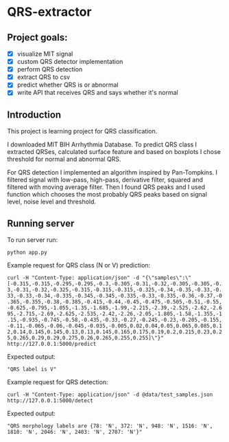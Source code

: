 # QRS-extractor

## Project goals:
- [x] visualize MIT signal
- [x] custom QRS detector implementation
- [x] perform QRS detection
- [x] extract QRS to csv
- [x] predict whether QRS is or abnormal
- [x] write API that receives QRS and says whether it's normal

## Introduction
This project is learning project for QRS classification. 

I downloaded MIT BIH Arrhythmia Database. To predict QRS class I extracted QRSes,  calculated surface feature and based on boxplots I chose threshold for normal and abnormal QRS.


For QRS detection I implemented an algorithm inspired by Pan-Tompkins. I filtered signal with low-pass, high-pass, derivative filter, squared and filtered with moving average filter. 
Then I found QRS peaks and I used function which chooses the most probably QRS peaks based on signal level, noise level and threshold.

## Running server
To run server run:

`python app.py`

Example request for QRS class (N or V) prediction:

`curl -H "Content-Type: application/json" -d "{\"samples\":\"[-0.315,-0.315,-0.295,-0.295,-0.3,-0.305,-0.31,-0.32,-0.305,-0.305,-0.3,-0.31,-0.32,-0.325,-0.315,-0.315,-0.315,-0.325,-0.34,-0.35,-0.33,-0.33,-0.33,-0.34,-0.335,-0.345,-0.345,-0.335,-0.33,-0.335,-0.36,-0.37,-0.365,-0.355,-0.38,-0.385,-0.415,-0.44,-0.45,-0.475,-0.505,-0.51,-0.55,-0.625,-0.795,-1.055,-1.35,-1.685,-1.99,-2.215,-2.39,-2.525,-2.62,-2.695,-2.715,-2.69,-2.625,-2.535,-2.42,-2.26,-2.05,-1.805,-1.58,-1.355,-1.15,-0.935,-0.745,-0.58,-0.435,-0.33,-0.27,-0.245,-0.23,-0.205,-0.155,-0.11,-0.065,-0.06,-0.045,-0.035,-0.005,0.02,0.04,0.05,0.065,0.085,0.12,0.14,0.145,0.145,0.13,0.13,0.145,0.165,0.175,0.19,0.2,0.215,0.23,0.25,0.265,0.29,0.29,0.275,0.26,0.265,0.255,0.255]\"}" http://127.0.0.1:5000/predict`

Expected output:

`"QRS label is V"`

Example request for QRS detection:

`curl -H "Content-Type: application/json" -d @data/test_samples.json http://127.0.0.1:5000/detect`

Expected output:

`"QRS morphology labels are {78: 'N', 372: 'N', 948: 'N', 1516: 'N', 1810: 'N', 2046: 'N', 2403: 'N', 2707: 'N'}"`
